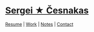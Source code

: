 # [Sergei ★ Česnakas](/)

[Resume](/resume)
|
[Work](/work)
|
[Notes](/notes)
|
[Contact](/contact)

